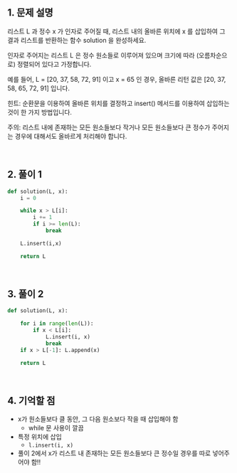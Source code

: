 ## 1. 문제 설명

리스트 L 과 정수 x 가 인자로 주어질 때, 리스트 내의 올바른 위치에 x 를 삽입하여 그 결과 리스트를 반환하는 함수 solution 을 완성하세요. 

인자로 주어지는 리스트 L 은 정수 원소들로 이루어져 있으며 크기에 따라 (오름차순으로) 정렬되어 있다고 가정합니다.

예를 들어, L = [20, 37, 58, 72, 91] 이고 x = 65 인 경우, 올바른 리턴 값은 [20, 37, 58, 65, 72, 91] 입니다.

힌트: 순환문을 이용하여 올바른 위치를 결정하고 insert() 메서드를 이용하여 삽입하는 것이 한 가지 방법입니다.

주의: 리스트 내에 존재하는 모든 원소들보다 작거나 모든 원소들보다 큰 정수가 주어지는 경우에 대해서도 올바르게 처리해야 합니다.

<br>

## 2. 풀이 1

```python
def solution(L, x):
    i = 0

    while x > L[i]:
        i += 1
        if i >= len(L):
            break

    L.insert(i,x)

    return L
```

<br>

## 3. 풀이 2

```python
def solution(L, x):

    for i in range(len(L)):
        if x < L[i]:
            L.insert(i, x)
            break
    if x > L[-1]: L.append(x)

    return L
```

<br>

## 4. 기억할 점

- x가 원소들보다 클 동안, 그 다음 원소보다 작을 때 삽입해야 함
    - while 문 사용이 깔끔
- 특정 위치에 삽입
    - `l.insert(i, x)`
- 풀이 2에서 x가 리스트 내 존재하는 모든 원소들보다 큰 정수일 경우를 따로 넣어주어야 함!! 